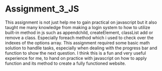 # Assignment_3_JS
 This assignment is not just help me to gain practical on javascript but it also taught me many knowledge from making a login system to how to utilize built-in method in js such as appendchild, createElement, classList add or remove a class. Especially foreach method which i used to check over the indexes of the options array.
 This assignment required some basic math solution to handlle tasks, especially when dealing with the progress bar and function to show the next question. 
 I think this is a fun and very useful experience for me, to hand on practice with javascript on how to apply function and its method to create a fully functioned website. 
